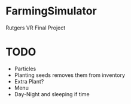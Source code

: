 # FarmingSimulator
Rutgers VR Final Project

# TODO

* Particles
* Planting seeds removes them from inventory
* Extra Plant?
* Menu
* Day-Night and sleeping if time


